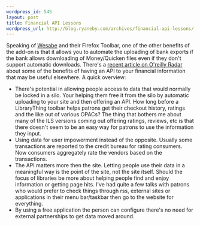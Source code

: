 ```yaml
--- 
wordpress_id: 545
layout: post
title: Financial API Lessons
wordpress_url: http://blog.ryaneby.com/archives/financial-api-lessons/
---
```

Speaking of <a href="http://wesabe.com">Wesabe</a> and their Firefox Toolbar, one of the other benefits of the add-on is that it allows you to automate the uploading of bank exports if the bank allows downloading of Money/Quicken files even if they don't support automatic downloads. There's a <a href="http://radar.oreilly.com/archives/2007/07/making_the_web.html">recent article on O'reilly Radar</a> about some of the benefits of having an API to your financial information that may be useful elsewhere. A quick overview:

<ul>
<li>There's potential in allowing people access to data that would normally be locked in a silo. Your helping them free it from the silo by automatic uploading to your site and then offering an API. How long before a LibraryThing toolbar helps patrons get their checkout history, ratings and the like out of various OPACs? The thing that bothers me about many of the ILS versions coming out offering ratings, reviews, etc is that there doesn't seem to be an easy way for patrons to use the information they input.</li>
<li>Using data for user impowerment instead of the opposite. Usually some transactions are reported to the credit bureau for rating consumers. Now consumers aggregately rate the vendors based on the transactions.</li>
<li>The API matters more then the site. Letting people use their data in a meaningful way is the point of the site, not the site itself. Should the focus of libraries be more about helping people find and enjoy information or getting page hits. I've had quite a few talks with patrons who would prefer to check things through rss, external sites or applications in their menu bar/taskbar then go to the website for everything.</li>
<li>By using a free application the person can configure there's no need for external partnerships to get data moved around.</li>
</ul>
